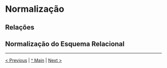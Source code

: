 # Normalização

## Relações


## Normalização do Esquema Relacional


---
[< Previous](rebd02.md) | [^ Main](/../../) | [Next >](rebd04.md)

